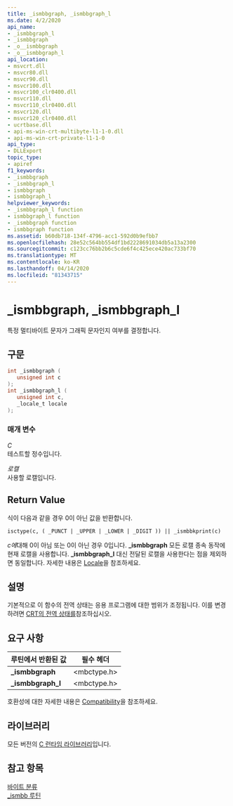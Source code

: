 ```yaml
---
title: _ismbbgraph, _ismbbgraph_l
ms.date: 4/2/2020
api_name:
- _ismbbgraph_l
- _ismbbgraph
- _o__ismbbgraph
- _o__ismbbgraph_l
api_location:
- msvcrt.dll
- msvcr80.dll
- msvcr90.dll
- msvcr100.dll
- msvcr100_clr0400.dll
- msvcr110.dll
- msvcr110_clr0400.dll
- msvcr120.dll
- msvcr120_clr0400.dll
- ucrtbase.dll
- api-ms-win-crt-multibyte-l1-1-0.dll
- api-ms-win-crt-private-l1-1-0
api_type:
- DLLExport
topic_type:
- apiref
f1_keywords:
- _ismbbgraph
- _ismbbgraph_l
- ismbbgraph
- ismbbgraph_l
helpviewer_keywords:
- _ismbbgraph_l function
- ismbbgraph_l function
- _ismbbgraph function
- ismbbgraph function
ms.assetid: b60db718-134f-4796-acc1-592d0b9efbb7
ms.openlocfilehash: 28e52c564bb554df1bd2228691034db5a13a2300
ms.sourcegitcommit: c123cc76bb2b6c5cde6f4c425ece420ac733bf70
ms.translationtype: MT
ms.contentlocale: ko-KR
ms.lasthandoff: 04/14/2020
ms.locfileid: "81343715"
---
```

# <a name="_ismbbgraph-_ismbbgraph_l"></a>_ismbbgraph, _ismbbgraph_l

특정 멀티바이트 문자가 그래픽 문자인지 여부를 결정합니다.

## <a name="syntax"></a>구문

```C
int _ismbbgraph (
   unsigned int c
);
int _ismbbgraph_l (
   unsigned int c,
   _locale_t locale
);
```

### <a name="parameters"></a>매개 변수

*C*<br/>
테스트할 정수입니다.

*로캘*<br/>
사용할 로캘입니다.

## <a name="return-value"></a>Return Value

식이 다음과 같을 경우 0이 아닌 값을 반환합니다.

`isctype(c, ( _PUNCT | _UPPER | _LOWER | _DIGIT )) || _ismbbkprint(c)`

*c에*대해 0이 아님 또는 0이 아닌 경우 0입니다. **_ismbbgraph** 모든 로캘 종속 동작에 현재 로캘을 사용합니다. **_ismbbgraph_l** 대신 전달된 로캘을 사용한다는 점을 제외하면 동일합니다. 자세한 내용은 [Locale](../../c-runtime-library/locale.md)을 참조하세요.

## <a name="remarks"></a>설명

기본적으로 이 함수의 전역 상태는 응용 프로그램에 대한 범위가 조정됩니다. 이를 변경하려면 [CRT의 전역 상태를](../global-state.md)참조하십시오.

## <a name="requirements"></a>요구 사항

|루틴에서 반환된 값|필수 헤더|
|-------------|---------------------|
|**_ismbbgraph**|\<mbctype.h>|
|**_ismbbgraph_l**|\<mbctype.h>|

호환성에 대한 자세한 내용은 [Compatibility](../../c-runtime-library/compatibility.md)을 참조하세요.

## <a name="libraries"></a>라이브러리

모든 버전의 [C 런타임 라이브러리](../../c-runtime-library/crt-library-features.md)입니다.

## <a name="see-also"></a>참고 항목

[바이트 분류](../../c-runtime-library/byte-classification.md)<br/>
[_ismbb 루틴](../../c-runtime-library/ismbb-routines.md)<br/>
